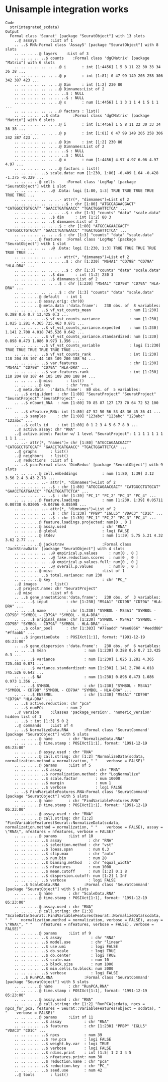 # Unisample integration works

    Code
      str(integrated_scdata)
    Output
      Formal class 'Seurat' [package "SeuratObject"] with 13 slots
        ..@ assays      :List of 1
        .. ..$ RNA:Formal class 'Assay5' [package "SeuratObject"] with 8 slots
        .. .. .. ..@ layers    :List of 3
        .. .. .. .. ..$ counts    :Formal class 'dgCMatrix' [package "Matrix"] with 6 slots
        .. .. .. .. .. .. ..@ i       : int [1:4456] 1 5 8 11 22 30 33 34 36 38 ...
        .. .. .. .. .. .. ..@ p       : int [1:81] 0 47 99 149 205 258 306 342 387 423 ...
        .. .. .. .. .. .. ..@ Dim     : int [1:2] 230 80
        .. .. .. .. .. .. ..@ Dimnames:List of 2
        .. .. .. .. .. .. .. ..$ : NULL
        .. .. .. .. .. .. .. ..$ : NULL
        .. .. .. .. .. .. ..@ x       : num [1:4456] 1 1 3 1 1 4 1 5 1 1 ...
        .. .. .. .. .. .. ..@ factors : list()
        .. .. .. .. ..$ data      :Formal class 'dgCMatrix' [package "Matrix"] with 6 slots
        .. .. .. .. .. .. ..@ i       : int [1:4456] 1 5 8 11 22 30 33 34 36 38 ...
        .. .. .. .. .. .. ..@ p       : int [1:81] 0 47 99 149 205 258 306 342 387 423 ...
        .. .. .. .. .. .. ..@ Dim     : int [1:2] 230 80
        .. .. .. .. .. .. ..@ Dimnames:List of 2
        .. .. .. .. .. .. .. ..$ : NULL
        .. .. .. .. .. .. .. ..$ : NULL
        .. .. .. .. .. .. ..@ x       : num [1:4456] 4.97 4.97 6.06 4.97 4.97 ...
        .. .. .. .. .. .. ..@ factors : list()
        .. .. .. .. ..$ scale.data: num [1:230, 1:80] -0.409 1.64 -0.428 -1.375 -0.329 ...
        .. .. .. ..@ cells     :Formal class 'LogMap' [package "SeuratObject"] with 1 slot
        .. .. .. .. .. ..@ .Data: logi [1:80, 1:3] TRUE TRUE TRUE TRUE TRUE TRUE ...
        .. .. .. .. .. .. ..- attr(*, "dimnames")=List of 2
        .. .. .. .. .. .. .. ..$ : chr [1:80] "ATGCCAGAACGACT" "CATGGCCTGTGCAT" "GAACCTGATGAACC" "TGACTGGATTCTCA" ...
        .. .. .. .. .. .. .. ..$ : chr [1:3] "counts" "data" "scale.data"
        .. .. .. .. .. ..$ dim     : int [1:2] 80 3
        .. .. .. .. .. ..$ dimnames:List of 2
        .. .. .. .. .. .. ..$ : chr [1:80] "ATGCCAGAACGACT" "CATGGCCTGTGCAT" "GAACCTGATGAACC" "TGACTGGATTCTCA" ...
        .. .. .. .. .. .. ..$ : chr [1:3] "counts" "data" "scale.data"
        .. .. .. ..@ features  :Formal class 'LogMap' [package "SeuratObject"] with 1 slot
        .. .. .. .. .. ..@ .Data: logi [1:230, 1:3] TRUE TRUE TRUE TRUE TRUE TRUE ...
        .. .. .. .. .. .. ..- attr(*, "dimnames")=List of 2
        .. .. .. .. .. .. .. ..$ : chr [1:230] "MS4A1" "CD79B" "CD79A" "HLA-DRA" ...
        .. .. .. .. .. .. .. ..$ : chr [1:3] "counts" "data" "scale.data"
        .. .. .. .. .. ..$ dim     : int [1:2] 230 3
        .. .. .. .. .. ..$ dimnames:List of 2
        .. .. .. .. .. .. ..$ : chr [1:230] "MS4A1" "CD79B" "CD79A" "HLA-DRA" ...
        .. .. .. .. .. .. ..$ : chr [1:3] "counts" "data" "scale.data"
        .. .. .. ..@ default   : int 1
        .. .. .. ..@ assay.orig: chr(0) 
        .. .. .. ..@ meta.data :'data.frame':	230 obs. of  8 variables:
        .. .. .. .. ..$ vf_vst_counts_mean                 : num [1:230] 0.388 0.6 0.7 13.425 0.3 ...
        .. .. .. .. ..$ vf_vst_counts_variance             : num [1:230] 1.025 1.281 4.365 725.463 0.871 ...
        .. .. .. .. ..$ vf_vst_counts_variance.expected    : num [1:230] 1.141 2.708 4.018 745.526 0.642 ...
        .. .. .. .. ..$ vf_vst_counts_variance.standardized: num [1:230] 0.898 0.473 1.086 0.973 1.356 ...
        .. .. .. .. ..$ vf_vst_counts_variable             : logi [1:230] TRUE TRUE TRUE TRUE TRUE TRUE ...
        .. .. .. .. ..$ vf_vst_counts_rank                 : int [1:230] 118 204 88 107 44 105 109 200 188 94 ...
        .. .. .. .. ..$ var.features                       : chr [1:230] "MS4A1" "CD79B" "CD79A" "HLA-DRA" ...
        .. .. .. .. ..$ var.features.rank                  : int [1:230] 118 204 88 107 44 105 109 200 188 94 ...
        .. .. .. ..@ misc      : list()
        .. .. .. ..@ key       : chr "rna_"
        ..@ meta.data   :'data.frame':	80 obs. of  5 variables:
        .. ..$ orig.ident  : chr [1:80] "SeuratProject" "SeuratProject" "SeuratProject" "SeuratProject" ...
        .. ..$ nCount_RNA  : num [1:80] 70 85 87 127 173 70 64 72 52 100 ...
        .. ..$ nFeature_RNA: int [1:80] 47 52 50 56 53 48 36 45 36 41 ...
        .. ..$ samples     : chr [1:80] "123abc" "123abc" "123abc" "123abc" ...
        .. ..$ cells_id    : int [1:80] 0 1 2 3 4 5 6 7 8 9 ...
        ..@ active.assay: chr "RNA"
        ..@ active.ident: Factor w/ 1 level "SeuratProject": 1 1 1 1 1 1 1 1 1 1 ...
        .. ..- attr(*, "names")= chr [1:80] "ATGCCAGAACGACT" "CATGGCCTGTGCAT" "GAACCTGATGAACC" "TGACTGGATTCTCA" ...
        ..@ graphs      : list()
        ..@ neighbors   : list()
        ..@ reductions  :List of 1
        .. ..$ pca:Formal class 'DimReduc' [package "SeuratObject"] with 9 slots
        .. .. .. ..@ cell.embeddings           : num [1:80, 1:39] 3.12 3.56 2.4 3.43 2.78 ...
        .. .. .. .. ..- attr(*, "dimnames")=List of 2
        .. .. .. .. .. ..$ : chr [1:80] "ATGCCAGAACGACT" "CATGGCCTGTGCAT" "GAACCTGATGAACC" "TGACTGGATTCTCA" ...
        .. .. .. .. .. ..$ : chr [1:39] "PC_1" "PC_2" "PC_3" "PC_4" ...
        .. .. .. ..@ feature.loadings          : num [1:230, 1:39] 0.05711 0.00738 0.03005 -0.04766 0.05598 ...
        .. .. .. .. ..- attr(*, "dimnames")=List of 2
        .. .. .. .. .. ..$ : chr [1:230] "PPBP" "IGLL5" "VDAC3" "CD1C" ...
        .. .. .. .. .. ..$ : chr [1:39] "PC_1" "PC_2" "PC_3" "PC_4" ...
        .. .. .. ..@ feature.loadings.projected: num[0 , 0 ] 
        .. .. .. ..@ assay.used                : chr "RNA"
        .. .. .. ..@ global                    : logi FALSE
        .. .. .. ..@ stdev                     : num [1:39] 5.75 5.21 4.32 3.62 2.77 ...
        .. .. .. ..@ jackstraw                 :Formal class 'JackStrawData' [package "SeuratObject"] with 4 slots
        .. .. .. .. .. ..@ empirical.p.values     : num[0 , 0 ] 
        .. .. .. .. .. ..@ fake.reduction.scores  : num[0 , 0 ] 
        .. .. .. .. .. ..@ empirical.p.values.full: num[0 , 0 ] 
        .. .. .. .. .. ..@ overall.p.values       : num[0 , 0 ] 
        .. .. .. ..@ misc                      :List of 1
        .. .. .. .. ..$ total.variance: num 230
        .. .. .. ..@ key                       : chr "PC_"
        ..@ images      : list()
        ..@ project.name: chr "SeuratProject"
        ..@ misc        :List of 6
        .. ..$ gene_annotations:'data.frame':	230 obs. of  3 variables:
        .. .. ..$ input        : chr [1:230] "MS4A1" "CD79B" "CD79A" "HLA-DRA" ...
        .. .. ..$ name         : chr [1:230] "SYMBOL - MS4A1" "SYMBOL - CD79B" "SYMBOL - CD79A" "SYMBOL - HLA-DRA" ...
        .. .. ..$ original_name: chr [1:230] "SYMBOL - MS4A1" "SYMBOL - CD79B" "SYMBOL - CD79A" "SYMBOL - HLA-DRA" ...
        .. ..$ color_pool      : chr [1:383] "#77aadd" "#ee8866" "#eedd88" "#ffaabb" ...
        .. ..$ ingestionDate   : POSIXct[1:1], format: "1991-12-19 05:23:00"
        .. ..$ gene_dispersion :'data.frame':	230 obs. of  6 variables:
        .. .. ..$ mean                 : num [1:230] 0.388 0.6 0.7 13.425 0.3 ...
        .. .. ..$ variance             : num [1:230] 1.025 1.281 4.365 725.463 0.871 ...
        .. .. ..$ variance.standardized: num [1:230] 1.141 2.708 4.018 745.526 0.642 ...
        .. .. ..$ NA                   : num [1:230] 0.898 0.473 1.086 0.973 1.356 ...
        .. .. ..$ SYMBOL               : chr [1:230] "SYMBOL - MS4A1" "SYMBOL - CD79B" "SYMBOL - CD79A" "SYMBOL - HLA-DRA" ...
        .. .. ..$ ENSEMBL              : chr [1:230] "MS4A1" "CD79B" "CD79A" "HLA-DRA" ...
        .. ..$ active.reduction: chr "pca"
        .. ..$ numPCs          : num 2
        ..@ version     :Classes 'package_version', 'numeric_version'  hidden list of 1
        .. ..$ : int [1:3] 5 0 2
        ..@ commands    :List of 4
        .. ..$ NormalizeData.RNA       :Formal class 'SeuratCommand' [package "SeuratObject"] with 5 slots
        .. .. .. ..@ name       : chr "NormalizeData.RNA"
        .. .. .. ..@ time.stamp : POSIXct[1:1], format: "1991-12-19 05:23:00"
        .. .. .. ..@ assay.used : chr "RNA"
        .. .. .. ..@ call.string: chr [1:2] "NormalizeData(scdata, normalization.method = normalization, " "    verbose = FALSE)"
        .. .. .. ..@ params     :List of 5
        .. .. .. .. ..$ assay               : chr "RNA"
        .. .. .. .. ..$ normalization.method: chr "LogNormalize"
        .. .. .. .. ..$ scale.factor        : num 10000
        .. .. .. .. ..$ margin              : num 1
        .. .. .. .. ..$ verbose             : logi FALSE
        .. ..$ FindVariableFeatures.RNA:Formal class 'SeuratCommand' [package "SeuratObject"] with 5 slots
        .. .. .. ..@ name       : chr "FindVariableFeatures.RNA"
        .. .. .. ..@ time.stamp : POSIXct[1:1], format: "1991-12-19 05:23:00"
        .. .. .. ..@ assay.used : chr "RNA"
        .. .. .. ..@ call.string: chr [1:2] "FindVariableFeatures(Seurat::NormalizeData(scdata, normalization.method = normalization, " "    verbose = FALSE), assay = \"RNA\", nfeatures = nfeatures, verbose = FALSE)"
        .. .. .. ..@ params     :List of 10
        .. .. .. .. ..$ assay            : chr "RNA"
        .. .. .. .. ..$ selection.method : chr "vst"
        .. .. .. .. ..$ loess.span       : num 0.3
        .. .. .. .. ..$ clip.max         : chr "auto"
        .. .. .. .. ..$ num.bin          : num 20
        .. .. .. .. ..$ binning.method   : chr "equal_width"
        .. .. .. .. ..$ nfeatures        : num 1000
        .. .. .. .. ..$ mean.cutoff      : num [1:2] 0.1 8
        .. .. .. .. ..$ dispersion.cutoff: num [1:2] 1 Inf
        .. .. .. .. ..$ verbose          : logi FALSE
        .. ..$ ScaleData.RNA           :Formal class 'SeuratCommand' [package "SeuratObject"] with 5 slots
        .. .. .. ..@ name       : chr "ScaleData.RNA"
        .. .. .. ..@ time.stamp : POSIXct[1:1], format: "1991-12-19 05:23:00"
        .. .. .. ..@ assay.used : chr "RNA"
        .. .. .. ..@ call.string: chr [1:3] "ScaleData(Seurat::FindVariableFeatures(Seurat::NormalizeData(scdata, " "    normalization.method = normalization, verbose = FALSE), assay = \"RNA\", " "    nfeatures = nfeatures, verbose = FALSE), verbose = FALSE)"
        .. .. .. ..@ params     :List of 9
        .. .. .. .. ..$ assay             : chr "RNA"
        .. .. .. .. ..$ model.use         : chr "linear"
        .. .. .. .. ..$ use.umi           : logi FALSE
        .. .. .. .. ..$ do.scale          : logi TRUE
        .. .. .. .. ..$ do.center         : logi TRUE
        .. .. .. .. ..$ scale.max         : num 10
        .. .. .. .. ..$ block.size        : num 1000
        .. .. .. .. ..$ min.cells.to.block: num 3000
        .. .. .. .. ..$ verbose           : logi FALSE
        .. ..$ RunPCA.RNA              :Formal class 'SeuratCommand' [package "SeuratObject"] with 5 slots
        .. .. .. ..@ name       : chr "RunPCA.RNA"
        .. .. .. ..@ time.stamp : POSIXct[1:1], format: "1991-12-19 05:23:00"
        .. .. .. ..@ assay.used : chr "RNA"
        .. .. .. ..@ call.string: chr [1:2] "RunPCA(scdata, npcs = npcs_for_pca, features = Seurat::VariableFeatures(object = scdata), " "    verbose = FALSE)"
        .. .. .. ..@ params     :List of 11
        .. .. .. .. ..$ assay          : chr "RNA"
        .. .. .. .. ..$ features       : chr [1:230] "PPBP" "IGLL5" "VDAC3" "CD1C" ...
        .. .. .. .. ..$ npcs           : num 39
        .. .. .. .. ..$ rev.pca        : logi FALSE
        .. .. .. .. ..$ weight.by.var  : logi TRUE
        .. .. .. .. ..$ verbose        : logi FALSE
        .. .. .. .. ..$ ndims.print    : int [1:5] 1 2 3 4 5
        .. .. .. .. ..$ nfeatures.print: num 30
        .. .. .. .. ..$ reduction.name : chr "pca"
        .. .. .. .. ..$ reduction.key  : chr "PC_"
        .. .. .. .. ..$ seed.use       : num 42
        ..@ tools       : list()

